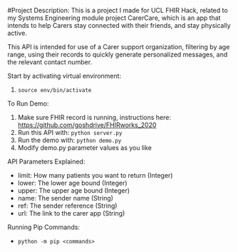 #Project Description:
This is a project I made for UCL FHIR Hack, related to my Systems Engineering module project CarerCare, which is an app that intends to help Carers stay connected with their friends, and stay physically active. 

This API is intended for use of a Carer support organization, filtering by age range, using their records to quickly generate personalized messages, and the relevant contact number. 

Start by activating virtual environment:
1. `source env/bin/activate`

To Run Demo:
1. Make sure FHIR record is running, instructions here: https://github.com/goshdrive/FHIRworks_2020
2. Run this API with: `python server.py`
3. Run the demo with: `python demo.py`
4. Modify demo.py parameter values as you like

API Parameters Explained:
- limit: How many patients you want to return (Integer)
- lower: The lower age bound (Integer)
- upper: The upper age bound (Integer)
- name: The sender name (String)
- ref: The sender reference (String)
- url: The link to the carer app (String)

Running Pip Commands: 
- `python -m pip <commands>`